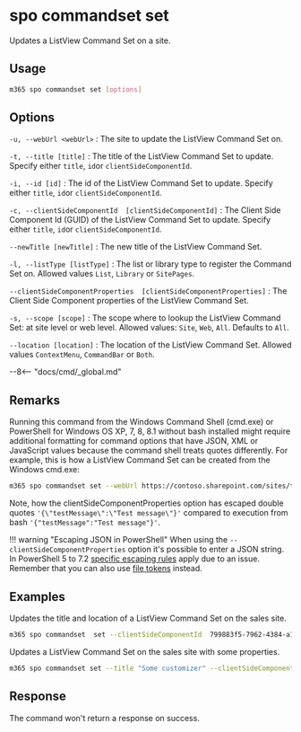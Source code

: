 # spo commandset set

Updates a ListView Command Set on a site.

## Usage

```sh
m365 spo commandset set [options]
```

## Options

`-u, --webUrl <webUrl>`
: The site to update the ListView Command Set on.

`-t, --title [title]`
: The title of the ListView Command Set to update. Specify either `title`, `id`or `clientSideComponentId`.

`-i, --id [id]`
: The id of the ListView Command Set to update. Specify either `title`, `id`or `clientSideComponentId`.

`-c, --clientSideComponentId  [clientSideComponentId]`
: The Client Side Component Id (GUID) of the ListView Command Set to update. Specify either `title`, `id`or `clientSideComponentId`.

`--newTitle [newTitle]`
: The new title of the ListView Command Set.

`-l, --listType [listType]`
: The list or library type to register the Command Set on. Allowed values `List`, `Library` or `SitePages`.

`--clientSideComponentProperties  [clientSideComponentProperties]`
: The Client Side Component properties of the ListView Command Set.

`-s, --scope [scope]`
: The scope where to lookup the ListView Command Set: at site level or web level. Allowed values: `Site`, `Web`, `All`. Defaults to `All`.

`--location [location]`
: The location of the ListView Command Set. Allowed values `ContextMenu`, `CommandBar` or `Both`.

--8<-- "docs/cmd/_global.md"

## Remarks

Running this command from the Windows Command Shell (cmd.exe) or PowerShell for Windows OS XP, 7, 8, 8.1 without bash installed might require additional formatting for command options that have JSON, XML or JavaScript values because the command shell treats quotes differently. For example, this is how a ListView Command Set can be created from the Windows cmd.exe:

```sh
m365 spo commandset set --webUrl https://contoso.sharepoint.com/sites/test --title "CLI Commandset" --location "Both" --listType "List" --clientSideComponentProperties '{\"testMessage\":\"Test message\"}'
```

Note, how the clientSideComponentProperties option has escaped double quotes `'{\"testMessage\":\"Test message\"}'` compared to execution from bash `'{"testMessage":"Test message"}'`.

!!! warning "Escaping JSON in PowerShell"
    When using the `--clientSideComponentProperties` option it's possible to enter a JSON string. In PowerShell 5 to 7.2 [specific escaping rules](./../../../user-guide/using-cli.md#escaping-double-quotes-in-powershell) apply due to an issue. Remember that you can also use [file tokens](./../../../user-guide/using-cli.md#passing-complex-content-into-cli-options) instead.

## Examples

Updates the title and location of a ListView Command Set on the sales site.

```sh
m365 spo commandset  set --clientSideComponentId  799883f5-7962-4384-a10a-105adaec6ffc --newTitle "Some new title" --location Both --webUrl https://contoso.sharepoint.com/sites/sales --scope Site
```

Updates a ListView Command Set on the sales site with some properties.

```sh
m365 spo commandset set --title "Some customizer" --clientSideComponentProperties '{ "someProperty": "Some value" }' --webUrl https://contoso.sharepoint.com/sites/sales --scope Site
```

## Response

The command won't return a response on success.
